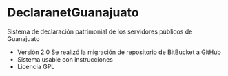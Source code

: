 # DeclaranetGuanajuato

Sistema de declaración patrimonial de los servidores públicos de Guanajuato
- Versión 2.0
Se realizó la migración de repositorio de BitBucket a GitHub
- Sistema usable con instrucciones 
- Licencia GPL
